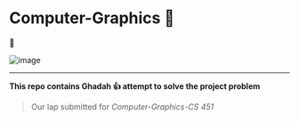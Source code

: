 # Computer-Graphics :feet:
:paw_prints:


![image](https://user-images.githubusercontent.com/70041510/176472892-384ce35e-ff78-461e-b645-d041c0c0c307.png)




---------------------------------------------------------------------------------------------------------
 


**This repo contains   Ghadah   :+1:  attempt to solve the project problem**

> Our lap  submitted for _Computer-Graphics-CS 451_
